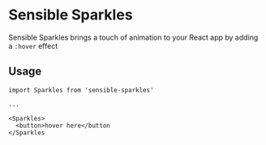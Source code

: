 # Sensible Sparkles

Sensible Sparkles brings a touch of animation to your React app by adding a `:hover` effect

## Usage

```
import Sparkles from 'sensible-sparkles'

...

<Sparkles>
  <button>hover here</button
</Sparkles
```
